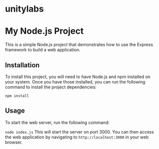 # unitylabs
# My Node.js Project

This is a simple Node.js project that demonstrates how to use the Express framework to build a web application.

## Installation

To install this project, you will need to have Node.js and npm installed on your system. Once you have those installed, you can run the following command to install the project dependencies:

`npm install`


## Usage

To start the web server, run the following command:

`node index.js`
This will start the server on port 3000. You can then access the web application by navigating to `http://localhost:3000` in your web browser.
